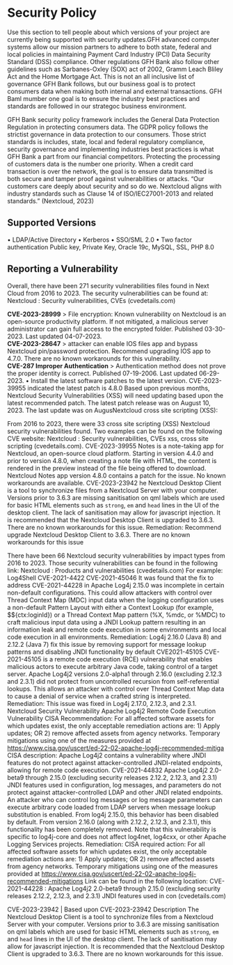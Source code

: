 # Security Policy
Use this section to tell people about which versions of your project are
currently being supported with security updates.GFH advanced computer systems allow our mission partners to adhere to both state, federal and local policies in maintaining Payment Card Industry (PCI) Data Security Standard (DSS) compliance. Other regulations GFH Bank also follow other guidelines such as Sarbanes-Oxley (SOX) act of 2002,	Gramm Leach Bliley Act and the Home Mortgage Act. This is not an all inclusive list of governance GFH Bank follows, but our business goal is to protect consumers data when making both internal and external transactions. GFH Baml mumber one goal is to ensure the industry best practices and standards are followed in our strategoc business environment.

GFH Bank security policy framework includes the General Data Protection Regulation in protecting consumers data. The GDPR policy follows the strictist governance in data protection to our consumers. Those strict standards is includes, state, local and federal regulatory compliance, security governance and implementing industries best practices is what GFH Bank a part from our financial competitors. 
Protecting the processing of customers data is the number one priority. When a credit card transaction is over the network, the goal is to ensure data transmitted is both secure and tamper proof against vulnerabilities or attacks.
“Our customers care deeply about security and so do we. Nextcloud aligns with industry standards such as Clause 14 of ISO/IEC27001-2013 and related standards.” (Nextcloud, 2023)

## Supported Versions

•	LDAP/Active Directory
•	Kerberos
•	SSO/SML 2.0
•	Two factor authentication
Public key, Private Key, Oracle 19c, MySQL, SSL, PHP 8.0
## Reporting a Vulnerability
Overall, there have been 271 security vulnerabilities files found in Next Cloud from 2016 to 2023. The security vulnerabilities can be found at: Nextcloud : Security vulnerabilities, CVEs (cvedetails.com)

**CVE-2023-28999** > File encryption: Known vulnerability on Nextcloud is an open-source productivity platform. If not mitigated, a malicious server administrator can gain full access to the encrypted folder. Published 03-30-2023. Last updated 04-07-2023.  
**CVE-2023-28647** > attacker can enable IOS files app and bypass Nextcloud pin/password protection. Recommend upgrading IOS app to 4.7.0. There are no known workarounds for this vulnerability.  
**CVE-287 Improper Authentication** > Authentication method does not prove the proper identity is correct. Published 07-19-2006. Last updated 06-29-2023.
•	Install the latest software patches to the latest version. 
CVE-2023-39955 indicated the latest patch is 4.8.0 Based upon previous months, Nextcloud Security Vulnerabilities (XSS) will need updating based upon the latest recommended patch. The latest patch release was on August 10, 2023. The last update was on AugusNextcloud cross site scripting (XSS):

From 2016 to 2023, there were 33 cross site scripting (XSS) Nextcloud security vulnerabilities found. Two examples can be found on the following  CVE website: Nextcloud : Security vulnerabilities, CVEs xss, cross site scripting (cvedetails.com). 
CVE-2023-39955
Notes is a note-taking app for Nextcloud, an open-source cloud platform. Starting in version 4.4.0 and prior to version 4.8.0, when creating a note file with HTML, the content is rendered in the preview instead of the file being offered to download. Nextcloud Notes app version 4.8.0 contains a patch for the issue. No known workarounds are available.
CVE-2023-23942
he Nextcloud Desktop Client is a tool to synchronize files from a Nextcloud Server with your computer. Versions prior to 3.6.3 are missing sanitisation on qml labels which are used for basic HTML elements such as `strong`, `em` and `head` lines in the UI of the desktop client. The lack of sanitisation may allow for javascript injection. It is recommended that the Nextcloud Desktop Client is upgraded to 3.6.3. There are no known workarounds for this issue.
Remediation: Recommend upgrade Nextcloud Desktop Client to 3.6.3. There are no known workarounds for this issue

There have been 66 Nextcloud security vulnerabilities by impact types from 2016 to 2023. Those security vulnerabilities can be found in the following link: Nextcloud : Products and vulnerabilities (cvedetails.com)
For example: Log4Shell CVE-2021-4422
CVE-2021-45046 
It was found that the fix to address CVE-2021-44228 in Apache Log4j 2.15.0 was incomplete in certain non-default configurations. This could allow attackers with control over Thread Context Map (MDC) input data when the logging configuration uses a non-default Pattern Layout with either a Context Lookup (for example, $${ctx:loginId}) or a Thread Context Map pattern (%X, %mdc, or %MDC) to craft malicious input data using a JNDI Lookup pattern resulting in an information leak and remote code execution in some environments and local code execution in all environments.
Remediation:
Log4j 2.16.0 (Java 8) and 2.12.2 (Java 7) fix this issue by removing support for message lookup patterns and disabling JNDI functionality by default
CVE2021-45105
CVE-2021-45105 is a remote code execution (RCE) vulnerability that enables malicious actors to execute arbitrary Java code, taking control of a target server.
Apache Log4j2 versions 2.0-alpha1 through 2.16.0 (excluding 2.12.3 and 2.3.1) did not protect from uncontrolled recursion from self-referential lookups. This allows an attacker with control over Thread Context Map data to cause a denial of service when a crafted string is interpreted. 
Remediation:
This issue was fixed in Log4j 2.17.0, 2.12.3, and 2.3.1.
Nextcloud Security Vulnerability
Apache Log4j2 Remote Code Execution Vulnerability
CISA Recommendation:
For all affected software assets for which updates exist, the only acceptable remediation actions are: 1) Apply updates; OR 2) remove affected assets from agency networks. Temporary mitigations using one of the measures provided at https://www.cisa.gov/uscert/ed-22-02-apache-log4j-recommended-mitiga
CISA description:
Apache Log4j2 contains a vulnerability where JNDI features do not protect against attacker-controlled JNDI-related endpoints, allowing for remote code execution. 
CVE-2021-44832
Apache Log4j2 2.0-beta9 through 2.15.0 (excluding security releases 2.12.2, 2.12.3, and 2.3.1) JNDI features used in configuration, log messages, and parameters do not protect against attacker-controlled LDAP and other JNDI related endpoints. An attacker who can control log messages or log message parameters can execute arbitrary code loaded from LDAP servers when message lookup substitution is enabled. From log4j 2.15.0, this behavior has been disabled by default. From version 2.16.0 (along with 2.12.2, 2.12.3, and 2.3.1), this functionality has been completely removed. Note that this vulnerability is specific to log4j-core and does not affect log4net, log4cxx, or other Apache Logging Services projects.
Remediation:
CISA required action:
For all affected software assets for which updates exist, the only acceptable remediation actions are: 1) Apply updates; OR 2) remove affected assets from agency networks. Temporary mitigations using one of the measures provided at https://www.cisa.gov/uscert/ed-22-02-apache-log4j-recommended-mitigations
Link can be found in the following location: CVE-2021-44228 : Apache Log4j2 2.0-beta9 through 2.15.0 (excluding security releases 2.12.2, 2.12.3, and 2.3.1) JNDI features used in con (cvedetails.com)

CVE-2023-23942 | 
Based upon CVE-2023-23942
Description
The Nextcloud Desktop Client is a tool to synchronize files from a Nextcloud Server with your computer. Versions prior to 3.6.3 are missing sanitisation on qml labels which are used for basic HTML elements such as `strong`, `em` and `head` lines in the UI of the desktop client. The lack of sanitisation may allow for javascript injection. It is recommended that the Nextcloud Desktop Client is upgraded to 3.6.3. There are no known workarounds for this issue.


